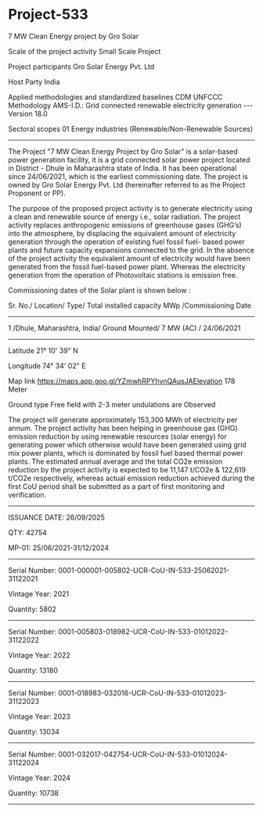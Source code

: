 # Project-533
7 MW Clean Energy project by Gro Solar

Scale of the project activity Small Scale Project

Project participants Gro Solar Energy Pvt. Ltd

Host Party India

Applied methodologies and standardized
baselines
CDM UNFCCC Methodology
AMS-I.D.: Grid connected renewable electricity
generation --- Version 18.0

Sectoral scopes 01 Energy industries
(Renewable/Non-Renewable Sources) 
_________
The Project "7 MW Clean Energy Project by Gro Solar" is a solar-based power generation facility, it is
a grid connected solar power project located in District - Dhule in Maharashtra state of India. It has been
operational since 24/06/2021, which is the earliest commissioning date. The project is owned by Gro
Solar Energy Pvt. Ltd (hereinafter referred to as the Project Proponent or PP).

The purpose of the proposed project activity is to generate electricity using a clean and renewable source
of energy i.e., solar radiation. The project activity replaces anthropogenic emissions of greenhouse gases
(GHG’s) into the atmosphere, by displacing the equivalent amount of electricity generation through the
operation of existing fuel fossil fuel- based power plants and future capacity expansions connected to the
grid. In the absence of the project activity the equivalent amount of electricity would have been generated
from the fossil fuel-based power plant. Whereas the electricity generation from the operation of
Photovoltaic stations is emission free. 

Commissioning dates of the Solar plant is shown below :

Sr. No./ Location/ Type/ Total installed capacity MWp /Commissioning Date
____________
1 /Dhule, Maharashtra, India/ Ground Mounted/ 7 MW (AC) /  24/06/2021
______________

Latitude 21° 10' 39" N

Longitude 74° 34' 02" E

Map link https://maps.app.goo.gl/YZmwhRPYhvnQAusJAElevation 178 Meter

Ground type Free field with 2-3 meter undulations are Observed

The project will generate approximately 153,300 MWh of electricity per annum. The project activity
has been helping in greenhouse gas (GHG) emission reduction by using renewable resources (solar
energy) for generating power which otherwise would have been generated using grid mix power plants,
which is dominated by fossil fuel based thermal power plants. The estimated annual average and the
total CO2e emission reduction by the project activity is expected to be 11,147 t/CO2e & 122,619 t/CO2e
respectively, whereas actual emission reduction achieved during the first CoU period shall be submitted
as a part of first monitoring and verification. 
___________________
ISSUANCE DATE: 26/09/2025

QTY: 42754

MP-01: 25/06/2021-31/12/2024
_________
Serial Number: 0001-000001-005802-UCR-CoU-IN-533-25062021-31122021

Vintage Year: 2021

Quantity: 5802
_________
Serial Number: 0001-005803-018982-UCR-CoU-IN-533-01012022-31122022

Vintage Year: 2022

Quantity: 13180
____________
Serial Number: 0001-018983-032016-UCR-CoU-IN-533-01012023-31122023

Vintage Year: 2023

Quantity: 13034
____________
Serial Number: 0001-032017-042754-UCR-CoU-IN-533-01012024-31122024

Vintage Year: 2024

Quantity: 10738
____________

